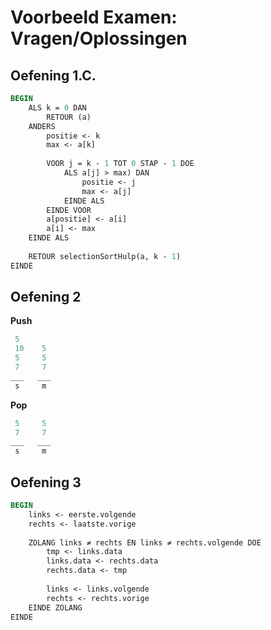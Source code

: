 # Voorbeeld Examen: Vragen/Oplossingen

## Oefening 1.C.

```pascal
BEGIN
    ALS k = 0 DAN
        RETOUR (a)
    ANDERS
        positie <- k
        max <- a[k]
        
        VOOR j = k - 1 TOT 0 STAP - 1 DOE
            ALS a[j] > max) DAN
                positie <- j
                max <- a[j]
            EINDE ALS
        EINDE VOOR
        a[positie] <- a[i]
        a[i] <- max
    EINDE ALS
    
    RETOUR selectionSortHulp(a, k - 1)
EINDE
```

## Oefening 2

**Push**

```pascal
 5
 10    5
 5     5
 7     7   
___   ___
 s     m
```

**Pop**

```pascal
 5     5
 7     7   
___   ___
 s     m
```

## Oefening 3

```pascal
BEGIN
    links <- eerste.volgende
    rechts <- laatste.vorige
    
    ZOLANG links ≠ rechts EN links ≠ rechts.volgende DOE
        tmp <- links.data
        links.data <- rechts.data
        rechts.data <- tmp
        
        links <- links.volgende
        rechts <- rechts.vorige
    EINDE ZOLANG
EINDE
```